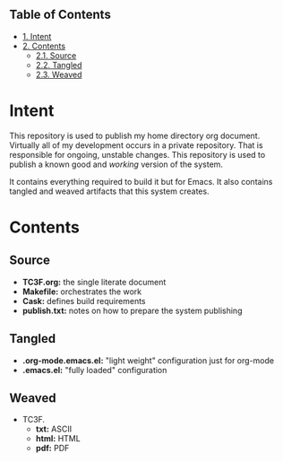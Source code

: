<div id="table-of-contents">
<h2>Table of Contents</h2>
<div id="text-table-of-contents">
<ul>
<li><a href="#sec-1">1. Intent</a></li>
<li><a href="#sec-2">2. Contents</a>
<ul>
<li><a href="#sec-2-1">2.1. Source</a></li>
<li><a href="#sec-2-2">2.2. Tangled</a></li>
<li><a href="#sec-2-3">2.3. Weaved</a></li>
</ul>
</li>
</ul>
</div>
</div>

# Intent<a id="sec-1" name="sec-1"></a>

This repository is used to publish my home directory org document. Virtually
all of my development occurs in a private repository. That is responsible for
ongoing, unstable changes. This repository is used to publish a known good and
*working* version of the system.

It contains everything required to build it but for Emacs. It also contains
tangled and weaved artifacts that this system creates.

# Contents<a id="sec-2" name="sec-2"></a>

## Source<a id="sec-2-1" name="sec-2-1"></a>

-   **TC3F.org:** the single literate document
-   **Makefile:** orchestrates the work
-   **Cask:** defines build requirements
-   **publish.txt:** notes on how to prepare the system publishing

## Tangled<a id="sec-2-2" name="sec-2-2"></a>

-   **.org-mode.emacs.el:** "light weight" configuration just for org-mode
-   **.emacs.el:** "fully loaded" configuration

## Weaved<a id="sec-2-3" name="sec-2-3"></a>

-   TC3F.
    -   **txt:** ASCII
    -   **html:** HTML
    -   **pdf:** PDF
